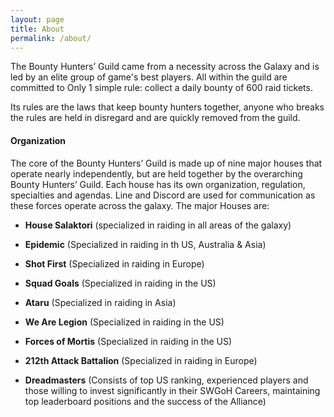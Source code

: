 ```yaml
---
layout: page
title: About
permalink: /about/
---
```

The Bounty Hunters’ Guild came from a necessity across the Galaxy and is led by an elite group of game's best players. All within the guild are committed to Only 1 simple rule: collect a daily bounty of 600 raid tickets. 

Its rules are the laws that keep bounty hunters together, anyone who breaks the rules are held in disregard and are quickly removed from the guild.

#### Organization

The core of the Bounty Hunters’ Guild is made up of nine major houses that operate nearly independently, but are held together by the overarching Bounty Hunters’ Guild. Each house has its own organization, regulation, specialties and agendas. Line and Discord are used for communication as these forces operate across the galaxy. The major Houses are:

* <B>House Salaktori</B> (specialized in raiding in all areas of the galaxy)

* <B>Epidemic</B> (Specialized in raiding in th US, Australia & Asia)

* <B>Shot First</B> (Specialized in raiding in Europe)

* <B>Squad Goals</B> (Specialized in raiding in the US)

* <B>Ataru</B> (Specialized in raiding in Asia)

* <B>We Are Legion</B> (Specialized in raiding in the US)

* <B>Forces of Mortis</B> (Specialized in raiding in the US)

* <B>212th Attack Battalion</B> (Specialized in raiding in Europe)

* <B>Dreadmasters</B> (Consists of top US ranking, experienced players and those willing to invest significantly in their SWGoH Careers, maintaining top leaderboard positions and the success of the Alliance)
